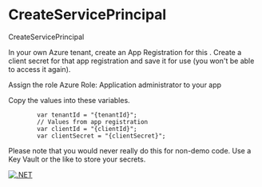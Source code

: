 # CreateServicePrincipal
CreateServicePrincipal

In your own Azure tenant, create an App Registration for this 
.  Create a client secret for that app registration and save it for use (you won't be able to access it again).  

Assign the role Azure Role: Application administrator to your app

Copy the values into these variables.    

            var tenantId = "{tenantId}";
            // Values from app registration
            var clientId = "{clientId}";
            var clientSecret = "{clientSecret}";

Please note that you would never really do this for non-demo code.  Use a Key Vault or the like to store your secrets.

[![.NET](https://github.com/RobertoBorges/Assign-SPN-AcrPull-Demo/actions/workflows/dotnet.yml/badge.svg?branch=main)](https://github.com/RobertoBorges/Assign-SPN-AcrPull-Demo/actions/workflows/dotnet.yml)
